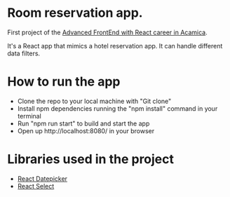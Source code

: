 # Room reservation app.

First project of the [Advanced FrontEnd with React career in Acamica](https://www.acamica.com/front-end-avanzado-react).

It's a React app that mimics a hotel reservation app. It can handle different data filters.

# How to run the app

- Clone the repo to your local machine with "Git clone"
- Install npm dependencies running the "npm install" command in your terminal
- Run "npm run start" to build and start the app
- Open up http://localhost:8080/ in your browser

# Libraries used in the project

- [React Datepicker](https://reactdatepicker.com/)
- [React Select](https://react-select.com/home)
